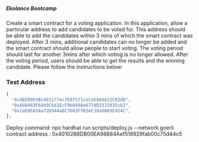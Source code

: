 ##### Ekolance Bootcamp

Create a smart contract for a voting application. In this application, allow a particular address to add candidates to be voted for. This address should be able to add the candidates within 3 mins of which the smart contract was deployed. After 3 mins, additional candidates can no longer be added and the smart contract should allow people to start voting. The voting period should last for another 3mins after which voting is no longer allowed. After the voting period, users should be able to get the results and the winning candidate. Please follow the instructions below:


### Test Address

```javascript
[
  "0x4B20993Bc481177ec7E8f571ceCaE8A9e22C02db",
  "0xAb8483F64d9C6d1EcF9b849Ae677dD3315835cb2",   
  "0x1aE0EA34a72D944a8C7603FfB3eC30a6669E454C",
];
```

Deploy command: npx hardhat run scripts/deploy.js --network goerli
contract address : 0x4010288DB00EA98884Aef518929fab00c75d44c5